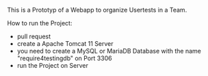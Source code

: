 This is a Prototyp of a Webapp to organize Usertests in a Team.

How to run the Project:
  - pull request
  - create a Apache Tomcat 11 Server
  - you need to create a MySQL or MariaDB Database with the name "require4testingdb" on Port 3306
  - run the Project on Server
